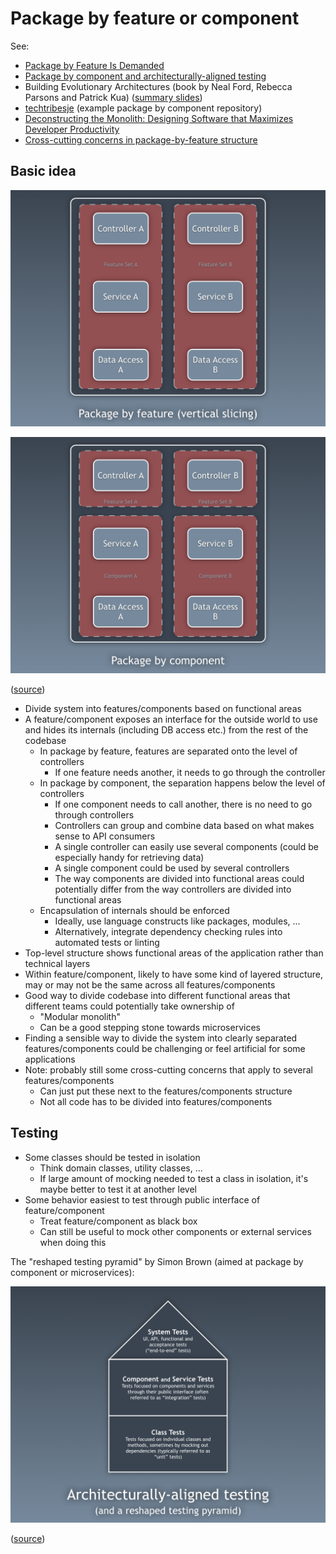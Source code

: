 # Package by feature or component

See:

- [Package by Feature Is Demanded](https://dzone.com/articles/package-by-feature-is-demanded)
- [Package by component and architecturally-aligned testing](http://www.codingthearchitecture.com/2015/03/08/package_by_component_and_architecturally_aligned_testing.html)
- Building Evolutionary Architectures (book by Neal Ford, Rebecca Parsons and Patrick Kua) ([summary slides](https://www.slideshare.net/thekua/building-evolutionary-architectures))
- [techtribesje](https://github.com/techtribesje/techtribesje) (example package by component repository)
- [Deconstructing the Monolith: Designing Software that Maximizes Developer Productivity](https://engineering.shopify.com/blogs/engineering/deconstructing-monolith-designing-software-maximizes-developer-productivity)
- [Cross-cutting concerns in package-by-feature structure](https://softwareengineering.stackexchange.com/questions/379563/cross-cutting-concerns-in-package-by-feature-structure)

## Basic idea

![Package by feature](_img/Package-by-feature-or-component/package-by-feature.png)

![Package by component](_img/Package-by-feature-or-component/package-by-component.png)

([source](http://www.codingthearchitecture.com/2015/03/08/package_by_component_and_architecturally_aligned_testing.html))

- Divide system into features/components based on functional areas
- A feature/component exposes an interface for the outside world to use and hides its internals (including DB access etc.) from the rest of the codebase
  - In package by feature, features are separated onto the level of controllers
    - If one feature needs another, it needs to go through the controller
  - In package by component, the separation happens below the level of controllers
    - If one component needs to call another, there is no need to go through controllers
    - Controllers can group and combine data based on what makes sense to API consumers
    - A single controller can easily use several components (could be especially handy for retrieving data)
    - A single component could be used by several controllers
    - The way components are divided into functional areas could potentially differ from the way controllers are divided into functional areas
  - Encapsulation of internals should be enforced
    - Ideally, use language constructs like packages, modules, ...
    - Alternatively, integrate dependency checking rules into automated tests or linting
- Top-level structure shows functional areas of the application rather than technical layers
- Within feature/component, likely to have some kind of layered structure, may or may not be the same across all features/components
- Good way to divide codebase into different functional areas that different teams could potentially take ownership of
  - "Modular monolith"
  - Can be a good stepping stone towards microservices
- Finding a sensible way to divide the system into clearly separated features/components could be challenging or feel artificial for some applications
- Note: probably still some cross-cutting concerns that apply to several features/components
  - Can just put these next to the features/components structure
  - Not all code has to be divided into features/components

## Testing

- Some classes should be tested in isolation
  - Think domain classes, utility classes, ...
  - If large amount of mocking needed to test a class in isolation, it's maybe better to test it at another level
- Some behavior easiest to test through public interface of feature/component
  - Treat feature/component as black box
  - Can still be useful to mock other components or external services when doing this

The "reshaped testing pyramid" by Simon Brown (aimed at package by component or microservices):

![Reshaped testing pyramid](_img/Package-by-feature-or-component/reshaped-testing-pyramid.png)

([source](http://www.codingthearchitecture.com/2015/03/08/package_by_component_and_architecturally_aligned_testing.html))

